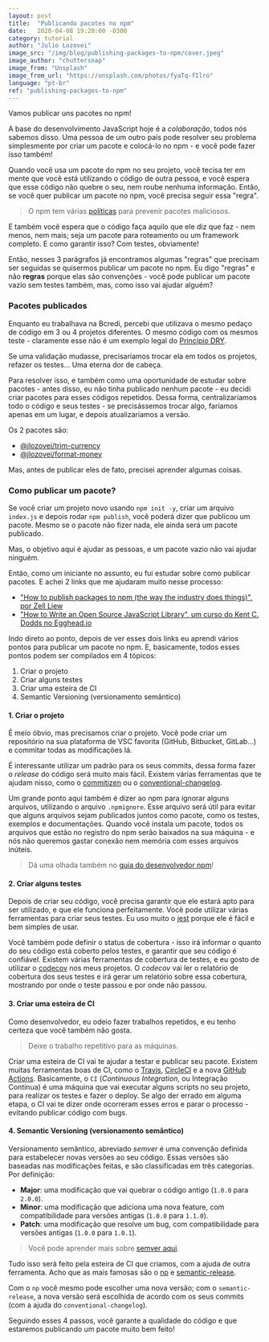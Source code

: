 ```yaml
---
layout: post
title:  "Publicando pacotes no npm"
date:   2020-04-08 19:20:00 -0300
category: tutorial
author: "Julio Lozovei"
image_src: "/img/blog/publishing-packages-to-npm/cover.jpeg"
image_author: "chuttersnap"
image_from: "Unsplash"
image_from_url: "https://unsplash.com/photos/fyaTq-fIlro"
language: "pt-br"
ref: "publishing-packages-to-npm"
---
```

Vamos publicar uns pacotes no npm!
<!--more-->
A base do desenvolvimento JavaScript hoje é a _colaboração_, todos nós sabemos disso. Uma pessoa de um outro país pode resolver seu problema simplesmente por criar um pacote e colocá-lo no npm - e você pode fazer isso também!

Quando você usa um pacote do npm no seu projeto, você tecisa ter em mente que você está utilizando o código de outra pessoa, e você espera que esse código não quebre o seu, nem roube nenhuma informação. Então, se você quer publicar um pacote no npm, você precisa seguir essa "regra".

> O npm tem várias [políticas](https://www.npmjs.com/policies) para prevenir pacotes maliciosos.

E também você espera que o código faça aquilo que ele diz que faz - nem menos, nem mais; seja um pacote para roteamento ou um framework completo. E como garantir isso? Com testes, obviamente!

Então, nesses 3 parágrafos já encontramos algumas "regras" que precisam ser seguidas se quisermos publicar um pacote no npm. Eu digo "regras" e não **regras** porque elas são convenções - você pode publicar um pacote vazio sem testes também, mas, como isso vai ajudar alguém?


### Pacotes publicados
Enquanto eu trabalhava na Bcredi, percebi que utilizava o mesmo pedaço de código em 3 ou 4 projetos diferentes. O mesmo código com os mesmos teste - claramente esse não é um exemplo legal do [Princípio DRY](https://github.com/dwmkerr/hacker-laws/blob/master/translations/pt-BR.md#o-princ%C3%ADpio-dry).

Se uma validação mudasse, precisaríamos trocar ela em todos os projetos, refazer os testes... Uma eterna dor de cabeça.

Para resolver isso, e também como uma oportunidade de estudar sobre pacotes - antes disso, eu não tinha publicado nenhum pacote - eu decidi criar pacotes para esses códigos repetidos. Dessa forma, centralizaríamos todo o código e seus testes - se precisássemos trocar algo, faríamos apenas em um lugar, e depois atualizaríamos a versão.

Os 2 pacotes são:
- [@jlozovei/trim-currency](https://www.npmjs.com/package/@jlozovei/trim-currency)
- [@jlozovei/format-money](https://www.npmjs.com/package/@jlozovei/format-money)

Mas, antes de publicar eles de fato, precisei aprender algumas coisas.


### Como publicar um pacote?
Se você criar um projeto novo usando `npm init -y`, criar um arquivo `index.js` e depois rodar `npm publish`, você poderá dizer que publicou um pacote. Mesmo se o pacote não fizer nada, ele ainda será um pacote publicado.

Mas, o objetivo aqui é ajudar as pessoas, e um pacote vazio não vai ajudar ninguém.

Então, como um iniciante no assunto, eu fui estudar sobre como publicar pacotes. E achei 2 links que me ajudaram muito nesse processo:

- ["How to publish packages to npm (the way the industry does things)", por Zell Liew](https://zellwk.com/blog/publish-to-npm/)
- ["How to Write an Open Source JavaScript Library", um curso do Kent C. Dodds no Egghead.io](https://egghead.io/courses/how-to-write-an-open-source-javascript-library)

Indo direto ao ponto, depois de ver esses dois links eu aprendi vários pontos para publicar um pacote no npm. E, basicamente, todos esses pontos podem ser compilados em 4 tópicos:

1. Criar o projeto
2. Criar alguns testes
3. Criar uma esteira de CI
4. Semantic Versioning (versionamento semântico)


#### 1. Criar o projeto
É meio óbvio, mas precisamos criar o projeto. Você pode criar um repositório na sua plataforma de VSC favorita (GitHub, Bitbucket, GitLab...) e commitar todas as modificações lá.

É interessante utilizar um padrão para os seus commits, dessa forma fazer o _release_ do código será muito mais fácil. Existem várias ferramentas que te ajudam nisso, como o [commitizen](https://github.com/commitizen/cz-cli) ou o [conventional-changelog](https://github.com/conventional-changelog/conventional-changelog).

Um grande ponto aqui também é dizer ao npm para ignorar alguns arquivos, utilizando o arquivo `.npmignore`. Esse arquivo será útil para evitar que alguns arquivos sejam publicados juntos como pacote, como os testes, exemplos e documentações. Quando você instala um pacote, todos os arquivos que estão no registro do npm serão baixados na sua máquina - e nós não queremos gastar conexão nem memória com esses arquivos inúteis.

> Dá uma olhada também no [guia do desenvolvedor npm](https://docs.npmjs.com/using-npm/developers.html)!


#### 2. Criar alguns testes
Depois de criar seu código, você precisa garantir que ele estará apto para ser utilizado, e que ele funciona perfeitamente. Você pode utilizar várias ferramentas para criar seus testes. Eu uso muito o [jest](https://github.com/facebook/jest) porque ele é fácil e bem simples de usar.

Você também pode definir o status de cobertura - isso irá informar o quanto do seu código está coberto pelos testes, e garantir que seu código é confiável. Existem várias ferramentas de cobertura de testes, e eu gosto de utilizar o [codecov](http://codecov.io/) nos meus projetos. O _codecov_ vai ler o relatório de cobertura dos seus testes e irá gerar um relatório sobre essa cobertura, mostrando por onde o teste passou e por onde não passou.


#### 3. Criar uma esteira de CI
Como desenvolvedor, eu odeio fazer trabalhos repetidos, e eu tenho certeza que você também não gosta.

> Deixe o trabalho repetitivo para as máquinas.

Criar uma esteira de CI vai te ajudar a testar e publicar seu pacote. Existem muitas ferramentas boas de CI, como o [Travis](https://travis-ci.org/), [CircleCI](https://circleci.com/) e a nova [GitHub Actions](https://github.com/features/actions). Basicamente, o `CI` (_Continuous Integration_, ou Integração Contínua) é uma máquina que vai executar alguns scripts no seu projeto, para realizar os testes e fazer o deploy. Se algo der errado em alguma etapa, o CI vai te dizer onde ocorreram esses erros e parar o processo - evitando publicar código com bugs.


#### 4. Semantic Versioning (versionamento semântico)
Versionamento semântico, abreviado _semver_ é uma convenção definida para estabelecer novas versões ao seu código. Essas versões são baseadas nas modificações feitas, e são classificadas em três categorias. Por definição:

- **Major**: uma modificação que vai quebrar o código antigo (`1.0.0` para `2.0.0`).
- **Minor**: uma modificação que adiciona uma nova feature, com compatibilidade para versões antigas (`1.0.0` para `1.1.0`).
- **Patch**: uma modificação que resolve um bug, com compatibilidade para versões antigas (`1.0.0` para `1.0.1`).

> Você pode aprender mais sobre [semver aqui](https://semver.org/).


Tudo isso será feito pela esteira de CI que criamos, com a ajuda de outra ferramenta. Acho que as mais famosas são o [np](https://github.com/sindresorhus/np) e [semantic-release](https://github.com/semantic-release/semantic-release).

Com o `np` você mesmo pode escolher uma nova versão; com o `semantic-release`, a nova versão será escolhida de acordo com os seus commits (com a ajuda do `conventional-changelog`).

Seguindo esses 4 passos, você garante a qualidade do código e que estaremos publicando um pacote muito bem feito!
